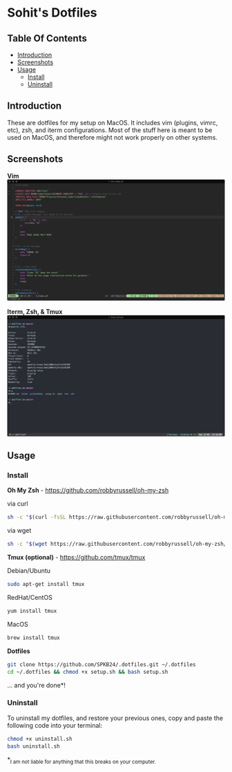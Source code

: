 # Sohit's Dotfiles

## Table Of Contents
* [Introduction](#introduction)
* [Screenshots](#screenshots)
* [Usage](#usage)
  * [Install](#install)
  * [Uninstall](#uninstall)


## Introduction

These are dotfiles for my setup on MacOS. It includes vim (plugins, vimrc, etc), zsh, and iterm configurations.
Most of the stuff here is meant to be used on MacOS, and therefore might not work properly on other systems.

## Screenshots

**Vim**
![Vim Sample](screenshots/vim-sample.png)

**Iterm, Zsh, & Tmux**
![Iterm/Zsh Sample](screenshots/iterm-zsh-tmux-sample.png)

## Usage

### Install

**Oh My Zsh** - https://github.com/robbyrussell/oh-my-zsh

via curl
```bash
sh -c "$(curl -fsSL https://raw.githubusercontent.com/robbyrussell/oh-my-zsh/master/tools/install.sh)"
```

via wget
```bash
sh -c "$(wget https://raw.githubusercontent.com/robbyrussell/oh-my-zsh/master/tools/install.sh -O -)"
```

**Tmux (optional)** - https://github.com/tmux/tmux

Debian/Ubuntu
```bash
sudo apt-get install tmux
```

RedHat/CentOS
```bash
yum install tmux
```

MacOS
```bash
brew install tmux
```

**Dotfiles**

```bash
git clone https://github.com/SPKB24/.dotfiles.git ~/.dotfiles 
cd ~/.dotfiles && chmod +x setup.sh && bash setup.sh 
```

... and you're done*!

### Uninstall

To uninstall my dotfiles, and restore your previous ones, copy and paste the following code into your terminal:

```bash
chmod +x uninstall.sh
bash uninstall.sh
```

*<sub>I am not liable for anything that this breaks on your computer.</sub>
